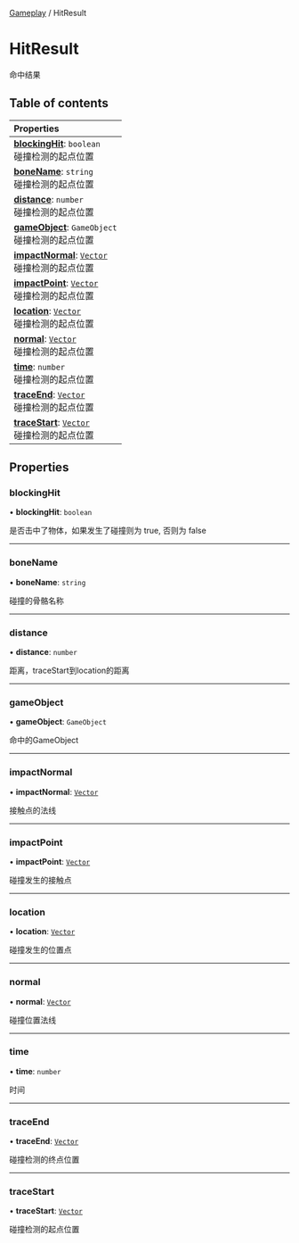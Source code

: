 [Gameplay](../groups/Gameplay.Gameplay.md) / HitResult

# HitResult <Badge type="tip" text="Class" /> <Score text="HitResult" />

命中结果

## Table of contents

| Properties |
| :-----|
| **[blockingHit](Gameplay.HitResult.md#blockinghit)**: `boolean` <br> 碰撞检测的起点位置|
| **[boneName](Gameplay.HitResult.md#bonename)**: `string` <br> 碰撞检测的起点位置|
| **[distance](Gameplay.HitResult.md#distance)**: `number` <br> 碰撞检测的起点位置|
| **[gameObject](Gameplay.HitResult.md#gameobject)**: `GameObject` <br> 碰撞检测的起点位置|
| **[impactNormal](Gameplay.HitResult.md#impactnormal)**: [`Vector`](Type.Vector.md) <br> 碰撞检测的起点位置|
| **[impactPoint](Gameplay.HitResult.md#impactpoint)**: [`Vector`](Type.Vector.md) <br> 碰撞检测的起点位置|
| **[location](Gameplay.HitResult.md#location)**: [`Vector`](Type.Vector.md) <br> 碰撞检测的起点位置|
| **[normal](Gameplay.HitResult.md#normal)**: [`Vector`](Type.Vector.md) <br> 碰撞检测的起点位置|
| **[time](Gameplay.HitResult.md#time)**: `number` <br> 碰撞检测的起点位置|
| **[traceEnd](Gameplay.HitResult.md#traceend)**: [`Vector`](Type.Vector.md) <br> 碰撞检测的起点位置|
| **[traceStart](Gameplay.HitResult.md#tracestart)**: [`Vector`](Type.Vector.md) <br> 碰撞检测的起点位置|

## Properties

### blockingHit <Score text="blockingHit" /> 

• **blockingHit**: `boolean`

是否击中了物体，如果发生了碰撞则为 true, 否则为 false

___

### boneName <Score text="boneName" /> 

• **boneName**: `string`

碰撞的骨骼名称

___

### distance <Score text="distance" /> 

• **distance**: `number`

距离，traceStart到location的距离

___

### gameObject <Score text="gameObject" /> 

• **gameObject**: `GameObject`

命中的GameObject

___

### impactNormal <Score text="impactNormal" /> 

• **impactNormal**: [`Vector`](Type.Vector.md)

接触点的法线

___

### impactPoint <Score text="impactPoint" /> 

• **impactPoint**: [`Vector`](Type.Vector.md)

碰撞发生的接触点

___

### location <Score text="location" /> 

• **location**: [`Vector`](Type.Vector.md)

碰撞发生的位置点

___

### normal <Score text="normal" /> 

• **normal**: [`Vector`](Type.Vector.md)

碰撞位置法线

___

### time <Score text="time" /> 

• **time**: `number`

时间

___

### traceEnd <Score text="traceEnd" /> 

• **traceEnd**: [`Vector`](Type.Vector.md)

碰撞检测的终点位置

___

### traceStart <Score text="traceStart" /> 

• **traceStart**: [`Vector`](Type.Vector.md)

碰撞检测的起点位置
